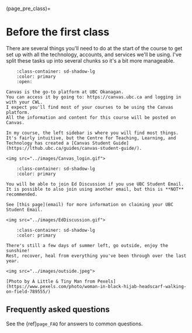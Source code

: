 (page_pre_class)=
# Before the first class

There are several things you'll need to do at the start of the course to get set up with all the technology, accounts, and services we'll be using.
I've split these tasks up into several chunks so it's a bit more manageable. 

```{dropdown} 1. Log into Canvas, find the course materials
    :class-container: sd-shadow-lg
    :color: primary
    :open:

Canvas is the go-to platform at UBC Okanagan.
You can access it by going to: https://canvas.ubc.ca and logging in with your CWL.
I expect you'll find most of your courses to be using the Canvas platform.
All the information and content for this course will be posted on Canvas.

In my course, the left sidebar is where you will find most things.
It's fairly intuitive, but the Centre for Teaching, Learning, and Technology has created a [Canvas Student Guide](https://lthub.ubc.ca/guides/canvas-student-guide/).

<img src="../images/Canvas_login.gif">
```

```{dropdown} 2. Join Ed Discussion and say hi!
    :class-container: sd-shadow-lg
    :color: primary

You will be able to join Ed Discussion if you use UBC Student Email.
It is possible to also join using another email, but this is **NOT** recommended.

See [this page](email) for more information on claiming your UBC Student Email. 

<img src="../images/EdDiscussion.gif">
```

```{dropdown} 3. [Required] Take a break!
    :class-container: sd-shadow-lg
    :color: primary

There's still a few days of summer left, go outside, enjoy the sunshine!
Rest, recover, heal from everything you've been through over the last year.

<img src="../images/outside.jpeg">

[Photo by A Little & Tiny Man from Pexels](https://www.pexels.com/photo/woman-in-black-hijab-headscarf-walking-on-field-789555/)
```

## Frequently asked questions

See the {ref}`page_FAQ` for answers to common questions.